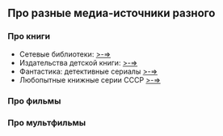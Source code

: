 ## Про разные медиа-источники разного

### Про книги

* Сетевые библиотеки: [>-=>](online_libs.md)
* Издательства детской книги: [>-=>](detkniga.md)
* Фантастика: детективные сериалы [>-=>](sff_detective.md)
* Любопытные книжные серии СССР [>-=>](ussr_book_series.md)

### Про фильмы

### Про мультфильмы

